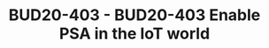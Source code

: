---
categories:
- BUD20
image:
  featured: 'true'
  path: https://static.linaro.org/connect/bud20/images/BUD20-403.png
session_id: BUD20-403
session_speakers:
- speaker_bio: Software Engineering Manager of Arm Open Source Firmware team. Taking
    care of Trusted Firmware-M development - Feature development, build system enhancement
    and ecosystem enablement.
  speaker_company: Arm
  speaker_image: http://avatars.sched.co/e/37/7250052/avatar.jpg.320x320px.jpg?3d2
  speaker_name: David Wang
  speaker_position: Software Engineering Manager
  speaker_role: attendee, speaker
session_track: Security
tag: session
tags: Security
title: BUD20-403 - BUD20-403 Enable PSA in the IoT world
---